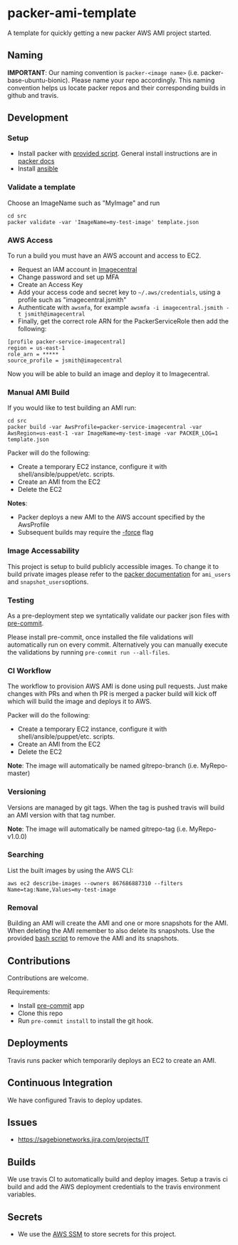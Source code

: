 # packer-ami-template
A template for quickly getting a new packer AWS AMI project started.

## Naming
**IMPORTANT**: Our naming convention is `packer-<image name>` (i.e. packer-base-ubuntu-bionic).
Please name your repo accordingly.  This naming convention helps us locate packer repos and
their corresponding builds in github and travis.

## Development

### Setup
* Install packer with [provided script](install_packer.sh). General install instructions are
in [packer docs](https://www.packer.io/intro/getting-started/install.html)
* Install [ansible](https://docs.ansible.com/ansible/latest/installation_guide/intro_installation.html)

### Validate a template
Choose an ImageName such as "MyImage" and run
```
cd src
packer validate -var 'ImageName=my-test-image' template.json
```

### AWS Access
To run a build you must have an AWS account and access to EC2.

* Request an IAM account in [Imagecentral](https://github.com/Sage-Bionetworks/imagecentral-infra)
* Change password and set up MFA
* Create an Access Key
* Add your access code and secret key to `~/.aws/credentials`, using a profile such as "imagecentral.jsmith"
* Authenticate with `awsmfa`, for example `awsmfa -i imagecentral.jsmith -t jsmith@imagecentral`
* Finally, get the correct role ARN for the PackerServiceRole then add the following:
```
[profile packer-service-imagecentral]
region = us-east-1
role_arn = *****
source_profile = jsmith@imagecentral
```

Now you will be able to build an image and deploy it to Imagecentral.

### Manual AMI Build
If you would like to test building an AMI run:
```
cd src
packer build -var AwsProfile=packer-service-imagecentral -var AwsRegion=us-east-1 -var ImageName=my-test-image -var PACKER_LOG=1 template.json
```

Packer will do the following:
* Create a temporary EC2 instance, configure it with shell/ansible/puppet/etc. scripts.
* Create an AMI from the EC2
* Delete the EC2

__Notes__:
 * Packer deploys a new AMI to the AWS account specified by the AwsProfile
 * Subsequent builds may require the [-force](https://packer.io/docs/commands/build.html#force) flag

### Image Accessability
This project is setup to build publicly accessible images.  To change it to
build private images please refer to the [packer documentation](https://packer.io/docs/builders/amazon-ebs.html)
for `ami_users` and `snapshot_users`options.

### Testing
As a pre-deployment step we syntatically validate our packer json
files with [pre-commit](https://pre-commit.com).

Please install pre-commit, once installed the file validations will
automatically run on every commit.  Alternatively you can manually
execute the validations by running `pre-commit run --all-files`.

### CI Workflow
The workflow to provision AWS AMI is done using pull requests.
Just make changes with PRs and when th PR is merged a packer build
will kick off which will build the image and deploys it to AWS.

Packer will do the following:
* Create a temporary EC2 instance, configure it with shell/ansible/puppet/etc. scripts.
* Create an AMI from the EC2
* Delete the EC2

__Note__: The image will automatically be named gitrepo-branch (i.e. MyRepo-master)

### Versioning
Versions are managed by git tags. When the tag is pushed travis will build
an AMI version with that tag number.

__Note__: The image will automatically be named gitrepo-tag (i.e. MyRepo-v1.0.0)

### Searching
List the built images by using the AWS CLI:
```
aws ec2 describe-images --owners 867686887310 --filters Name=tag:Name,Values=my-test-image
```

### Removal
Building an AMI will create the AMI and one or more snapshots for the AMI.  When deleting
the AMI remember to also delete its snapshots. Use the provided [bash script](deregister_ami.sh)
to remove the AMI and its snapshots.

## Contributions
Contributions are welcome.

Requirements:
* Install [pre-commit](https://pre-commit.com/#install) app
* Clone this repo
* Run `pre-commit install` to install the git hook.

## Deployments
Travis runs packer which temporarily deploys an EC2 to create an AMI.

## Continuous Integration
We have configured Travis to deploy updates.

## Issues
* https://sagebionetworks.jira.com/projects/IT

## Builds
We use travis CI to automatically build and deploy images. Setup a travis ci build
and add the AWS deployment credentials to the travis environment variables.

## Secrets
* We use the [AWS SSM](https://docs.aws.amazon.com/systems-manager/latest/userguide/systems-manager-paramstore.html)
to store secrets for this project.
